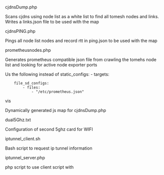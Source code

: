 cjdnsDump.php

Scans cjdns using node list as a white list to find all tomesh nodes and links. Writes a links.json file to be used with the map

cjdnsPING.php

Pings all node list nodes and record rtt in ping.json to be used with the map

prometheusnodes.php

Generates prometheus compatible json file from crawling the tomehs node list and looking for active node exporter ports

Us the following instead of static_configs: - targets:

```
    file_sd_configs:
        - files:
            - "/etc/prometheus.json"
```


vis

Dynamically generated js map for cjdnsDump.php


dual5Ghz.txt

Configuration of second 5ghz card for WIFI

iptunnel_client.sh


Bash script to request ip tunnel information

iptunnel_server.php

php script to use client script with



